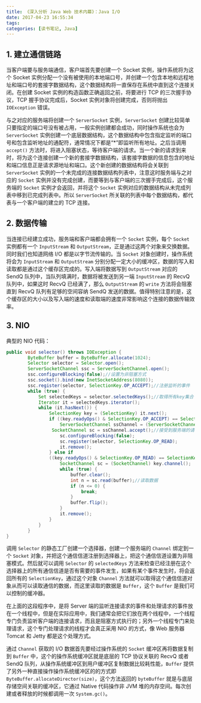 ```yaml
---
title: 《深入分析 Java Web 技术内幕》：Java I/O
date: 2017-04-23 16:55:34
tags: 
categories: [读书笔记, Java]
---
```


## 1. 建立通信链路
当客户端要与服务端通信，客户端首先要创建一个 Socket 实例，操作系统将为这个 Socket 实例分配一个没有被使用的本地端口号，并创建一个包含本地和远程地址和端口号的套接字数据结构，这个数据结构将一直保存在系统中直到这个连接关闭。在创建 Socket 实例的构造函数正确返回之前，将要进行 TCP 的三次握手协议，TCP 握手协议完成后，Socket 实例对象将创建完成，否则将抛出 `IOException` 错误。
<!--more-->

与之对应的服务端将创建一个 `ServerSocket` 实例，`ServerSocket` 创建比较简单只要指定的端口号没有被占用，一般实例创建都会成功，同时操作系统也会为 `ServerSocket` 实例创建一个底层数据结构，这个数据结构中包含指定监听的端口号和包含监听地址的通配符，通常情况下都是“*”即监听所有地址。之后当调用 `accept()` 方法时，将进入阻塞状态，等待客户端的请求。当一个新的请求到来时，将为这个连接创建一个新的套接字数据结构，该套接字数据的信息包含的地址和端口信息正是请求源地址和端口。这个新创建的数据结构将会关联到 `ServerSocket` 实例的一个未完成的连接数据结构列表中，注意这时服务端与之对应的 `Socket` 实例并没有完成创建，而要等到与客户端的三次握手完成后，这个服务端的 `Socket` 实例才会返回，并将这个 `Socket` 实例对应的数据结构从未完成列表中移到已完成列表中。所以 `ServerSocket` 所关联的列表中每个数据结构，都代表与一个客户端的建立的 TCP 连接。

## 2. 数据传输
当连接已经建立成功，服务端和客户端都会拥有一个 `Socket` 实例，每个 `Socket` 实例都有一个 `InputStream` 和 `OutputStream`，正是通过这两个对象来交换数据。同时我们也知道网络 I/O 都是以字节流传输的。当 `Socket` 对象创建时，操作系统将会为 `InputStream` 和 `OutputStream` 分别分配一定大小的缓冲区，数据的写入和读取都是通过这个缓存区完成的。写入端将数据写到 `OutputStream` 对应的 SendQ 队列中，当队列填满时，数据将被发送到另一端 `InputStream` 的 RecvQ 队列中，如果这时 RecvQ 已经满了，那么 `OutputStream` 的 `write` 方法将会阻塞直到 RecvQ 队列有足够的空间容纳 SendQ 发送的数据。值得特别注意的是，这个缓存区的大小以及写入端的速度和读取端的速度非常影响这个连接的数据传输效率。

## 3. NIO
典型的 NIO 代码：

```Java
public void selector() throws IOException {  
        ByteBuffer buffer = ByteBuffer.allocate(1024);  
        Selector selector = Selector.open();  
        ServerSocketChannel ssc = ServerSocketChannel.open();  
        ssc.configureBlocking(false);//设置为非阻塞方式  
        ssc.socket().bind(new InetSocketAddress(8080));  
        ssc.register(selector, SelectionKey.OP_ACCEPT);//注册监听的事件  
        while (true) {  
            Set selectedKeys = selector.selectedKeys();//取得所有key集合  
            Iterator it = selectedKeys.iterator();  
            while (it.hasNext()) {  
                SelectionKey key = (SelectionKey) it.next();  
                if ((key.readyOps() & SelectionKey.OP_ACCEPT) == SelectionKey.OP_ACCEPT) {  
                    ServerSocketChannel ssChannel = (ServerSocketChannel) key.channel();  
                 SocketChannel sc = ssChannel.accept();//接受到服务端的请求  
                    sc.configureBlocking(false);  
                    sc.register(selector, SelectionKey.OP_READ);  
                    it.remove();  
                } else if   
                ((key.readyOps() & SelectionKey.OP_READ) == SelectionKey.OP_READ) {  
                    SocketChannel sc = (SocketChannel) key.channel();  
                    while (true) {  
                        buffer.clear();  
                        int n = sc.read(buffer);//读取数据  
                        if (n <= 0) {  
                            break;  
                        }  
                        buffer.flip();  
                    }  
                    it.remove();  
                }  
            }  
        }  
} 
```

调用 `Selector` 的静态工厂创建一个选择器，创建一个服务端的 `Channel` 绑定到一个 `Socket` 对象，并把这个通信信道注册到选择器上，把这个通信信道设置为非阻塞模式。然后就可以调用 `Selector` 的 `selectedKeys` 方法来检查已经注册在这个选择器上的所有通信信道是否有需要的事件发生，如果有某个事件发生时，将会返回所有的 `SelectionKey`，通过这个对象 `Channel` 方法就可以取得这个通信信道对象从而可以读取通信的数据，而这里读取的数据是 `Buffer`，这个 `Buffer` 是我们可以控制的缓冲器。

在上面的这段程序中，是将 Server 端的监听连接请求的事件和处理请求的事件放在一个线程中，但是在实际应用中，我们通常会把它们放在两个线程中，一个线程专门负责监听客户端的连接请求，而且是阻塞方式执行的；另外一个线程专门来处理请求，这个专门处理请求的线程才会真正采用 NIO 的方式，像 Web 服务器 Tomcat 和 Jetty 都是这个处理方式。

通过 `Channel` 获取的 I/O 数据首先要经过操作系统的 `Socket` 缓冲区再将数据复制到 `Buffer` 中，这个的操作系统缓冲区就是底层的 TCP 协议关联的 RecvQ 或者 SendQ 队列，从操作系统缓冲区到用户缓冲区复制数据比较耗性能，`Buffer` 提供了另外一种直接操作操作系统缓冲区的的方式即 `ByteBuffer.allocateDirector(size)`，这个方法返回的 `byteBuffer` 就是与底层存储空间关联的缓冲区，它通过 Native 代码操作非 JVM 堆的内存空间。每次创建或者释放的时候都调用一次 `System.gc()`。